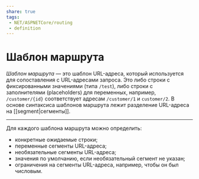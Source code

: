 ```yaml
---
share: true
tags:
 - NET/ASPNETCore/routing
 - definition
---
```

# Шаблон маршрута
*Шаблон маршрута* — это шаблон URL-адреса, который используется для сопоставления с URL-адресами запроса. Это либо строки с фиксированными значениями (типа `/test`), либо строки с заполнителями (placeholders) для переменных, например, `/customer/{id}` соответствует адресам `/customer/1` и `customer/2`. В основе синтаксиса шаблонов маршрута лежит разделение URL-адреса на [[segment|сегменты]].

-------
Для каждого шаблона маршрута можно определить:
- конкретные ожидаемые строки;
- переменные сегменты URL-адреса;
- необязательные сегменты URL-адреса;
- значения по умолчанию, если необязательный сегмент не указан;
- ограничения на сегменты URL-адреса, например, чтобы он был числовым.